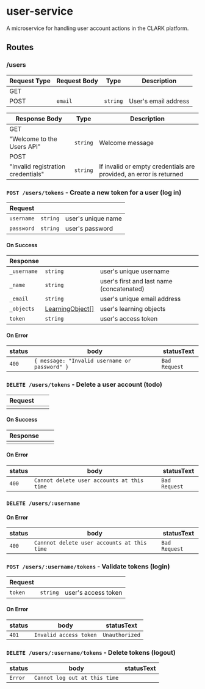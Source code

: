 # user-service

A microservice for handling user account actions in the CLARK platform.

## Routes

### /users

| Request Type | Request Body | Type | Description |
| --- | --- | --- | --- |
| GET |  |  |  |
| POST | `email` | `string` | User's email address |

| Response Body | Type | Description |
| --- | --- | --- |
| GET |  |  |
| "Welcome to the Users API" | `string` | Welcome message |
| POST |  |  |
| "Invalid registration credentials" | `string` | If invalid or empty credentials are provided, an error is returned |

### `POST /users/tokens` - Create a new token for a user (log in)
Request | []() | []()
---|---|---
`username` | `string` | user's unique name
`password` | `string`|user's password

#### On Success
Response | []() | []()
---|---|---
`_username` | `string` | user's unique username
`_name` | `string` | user's first and last name (concatenated)
`_email` | `string` | user's unique email address
`_objects` | [LearningObject[]](https://github.com/Cyber4All/clark-entity#LearningObject) | user's learning objects
`token` | `string` | user's access token

#### On Error
status | body | statusText
---|---|---
`400` | `{ message: "Invalid username or password" }` | `Bad Request`

### `DELETE /users/tokens` - Delete a user account (todo)
Request | []() | []()
---|---|---
| |

#### On Success
Response | []() | []()
---|---|---
| | 

#### On Error
status | body | statusText
---|---|---
`400` | `Cannot delete user accounts at this time` | `Bad Request`

### `DELETE /users/:username` 

#### On Error
status | body | statusText
---|---|---
`400` | `Cannnot delete user accounts at this time` | `Bad Request`

### `POST /users/:username/tokens` - Validate tokens (login)
Request | []() | []()
---|---|---
`token` | `string` | user's access token

#### On Error
status | body | statusText
---|---|---
`401` | `Invalid access token` | `Unauthorized`

### `DELETE /users/:username/tokens` - Delete tokens (logout)
status | body | statusText
---|---|---
`Error` | `Cannot log out at this time` |
